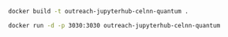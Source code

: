 ```bash
docker build -t outreach-jupyterhub-celnn-quantum .
```

```bash
docker run -d -p 3030:3030 outreach-jupyterhub-celnn-quantum
```
